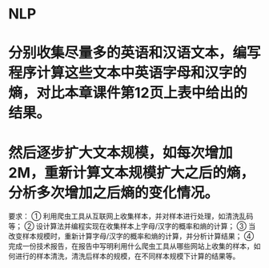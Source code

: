 # NLP
# 分别收集尽量多的英语和汉语文本，编写程序计算这些文本中英语字母和汉字的熵，对比本章课件第12页上表中给出的结果。
# 然后逐步扩大文本规模，如每次增加2M，重新计算文本规模扩大之后的熵，分析多次增加之后熵的变化情况。

要求： 
①	利用爬虫工具从互联网上收集样本，并对样本进行处理，如清洗乱码等； 
②	设计算法并编程实现在收集样本上字母/汉字的概率和熵的计算； 
③	当改变样本规模时，重新计算字母/汉字的概率和熵的计算，并分析计算结果； 
④	完成一份技术报告，在报告中写明利用什么爬虫工具从哪些网站上收集的样本，如何进行的样本清洗，清洗后样本的规模，在不同样本规模下计算的结果等。
